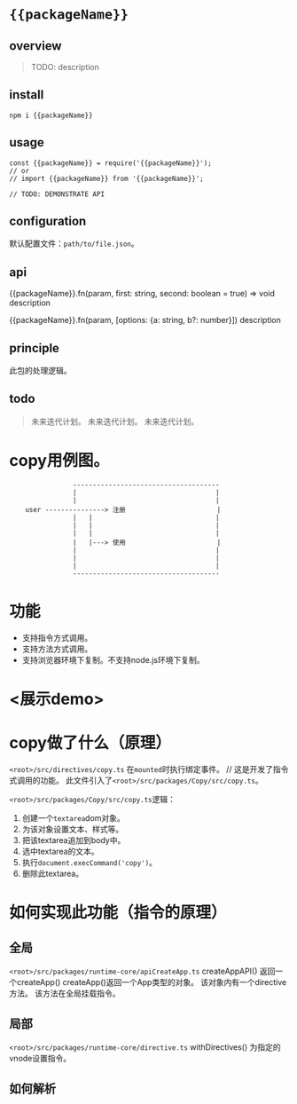# `{{packageName}}`

## overview

> TODO: description

## install
`npm i {{packageName}}`

## usage

```
const {{packageName}} = require('{{packageName}}');
// or
// import {{packageName}} from '{{packageName}}';

// TODO: DEMONSTRATE API
```

## configuration
默认配置文件：`path/to/file.json`。

## api

{{packageName}}.fn(param, first: string, second: boolean = true) => void
description

{{packageName}}.fn(param, [options: {a: string, b?: number}])
description

## principle
此包的处理逻辑。

## todo
> 未来迭代计划。
> 未来迭代计划。
> 未来迭代计划。



# copy用例图。
```
                -------------------------------------
                |                                   |
                |                                   |
    user ---------------> 注册                       |
                |   |                               |
                |   |                               |
                |   |                               |
                |   |---> 使用                       |
                |                                   |
                |                                   |
                |                                   |
                -------------------------------------
```

# 功能
- 支持指令方式调用。
- 支持方法方式调用。
- 支持浏览器环境下复制。不支持node.js环境下复制。

# <展示demo>

# copy做了什么（原理）
`<root>/src/directives/copy.ts`
在`mounted`时执行绑定事件。     // 这是开发了指令式调用的功能。
此文件引入了`<root>/src/packages/Copy/src/copy.ts`。

`<root>/src/packages/Copy/src/copy.ts`逻辑：
1. 创建一个`textarea`dom对象。
2. 为该对象设置文本、样式等。
3. 把该textarea追加到body中。
4. 选中textarea的文本。
5. 执行`document.execCommand('copy')`。
6. 删除此textarea。

# 如何实现此功能（指令的原理）
## 全局
`<root>/src/packages/runtime-core/apiCreateApp.ts`
createAppAPI()
返回一个createApp()
createApp()返回一个App类型的对象。
该对象内有一个directive方法。
该方法在全局挂载指令。

## 局部
`<root>/src/packages/runtime-core/directive.ts`
withDirectives()
为指定的vnode设置指令。

## 如何解析
